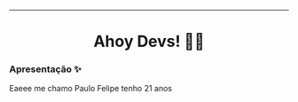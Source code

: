 ___________________________________________________________________________________________________________________________________________________________

<h1 align="center"> Ahoy Devs! 🏴‍☠️ </h1>

### <strong>Apresentação ✨</strong>

<p>
  Eaeee me chamo Paulo Felipe tenho 21 anos
</p>
